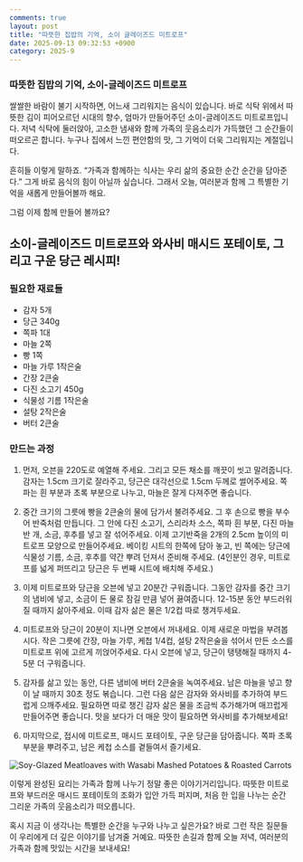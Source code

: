 ```yaml
---
comments: true
layout: post
title: "따뜻한 집밥의 기억, 소이 글레이즈드 미트로프"
date: 2025-09-13 09:32:53 +0900
category: 2025-9
---
```


### 따뜻한 집밥의 기억, 소이-글레이즈드 미트로프

쌀쌀한 바람이 불기 시작하면, 어느새 그리워지는 음식이 있습니다. 바로 식탁 위에서 따뜻한 김이 피어오르던 시대의 향수, 엄마가 만들어주던 소이-글레이즈드 미트로프입니다. 저녁 식탁에 둘러앉아, 고소한 냄새와 함께 가족의 웃음소리가 가득했던 그 순간들이 떠오르곤 합니다. 누구나 집에서 느낀 편안함의 맛, 그 기억이 더욱 그리워지는 계절입니다.  

흔히들 이렇게 말하죠. “가족과 함께하는 식사는 우리 삶의 중요한 순간 순간을 담아준다.” 그게 바로 음식의 힘이 아닐까 싶습니다. 그래서 오늘, 여러분과 함께 그 특별한 기억을 새롭게 만들어볼까 해요.

그럼 이제 함께 만들어 볼까요? 

## 소이-글레이즈드 미트로프와 와사비 매시드 포테이토, 그리고 구운 당근 레시피!

### 필요한 재료들
- 감자 5개
- 당근 340g
- 쪽파 1대
- 마늘 2쪽
- 빵 1쪽
- 마늘 가루 1작은술
- 간장 2큰술
- 다진 소고기 450g
- 식물성 기름 1작은술
- 설탕 2작은술
- 버터 2큰술  

### 만드는 과정

1. 먼저, 오븐을 220도로 예열해 주세요. 그리고 모든 채소를 깨끗이 씻고 말려줍니다. 감자는 1.5cm 크기로 잘라주고, 당근은 대각선으로 1.5cm 두께로 썰어주세요. 쪽파는 흰 부분과 초록 부분으로 나누고, 마늘은 잘게 다져주면 좋습니다.

2. 중간 크기의 그릇에 빵을 2큰술의 물에 담가서 불려주세요. 그 후 손으로 빵을 부수어 반죽처럼 만듭니다. 그 안에 다진 소고기, 스리라차 소스, 쪽파 흰 부분, 다진 마늘 반 개, 소금, 후추를 넣고 잘 섞어주세요. 이제 고기반죽을 2개의 2.5cm 높이의 미트로프 모양으로 만들어주세요. 베이킹 시트의 한쪽에 담아 놓고, 빈 쪽에는 당근에 식물성 기름, 소금, 후추를 약간 뿌려 던져서 준비해 주세요. (4인분인 경우, 미트로프를 넓게 퍼뜨리고 당근은 두 번째 시트에 배치해 주세요.)

3. 이제 미트로프와 당근을 오븐에 넣고 20분간 구워줍니다. 그동안 감자를 중간 크기의 냄비에 넣고, 소금이 든 물로 잠길 만큼 넣어 끓여줍니다. 12-15분 동안 부드러워질 때까지 삶아주세요. 이때 감자 삶은 물은 1/2컵 따로 챙겨두세요.

4. 미트로프와 당근이 20분이 지나면 오븐에서 꺼내세요. 이제 새로운 마법을 부려봅시다. 작은 그릇에 간장, 마늘 가루, 케첩 1/4컵, 설탕 2작은술을 섞어서 만든 소스를 미트로프 위에 고르게 끼얹어주세요. 다시 오븐에 넣고, 당근이 탱탱해질 때까지 4-5분 더 구워줍니다.

5. 감자를 삶고 있는 동안, 다른 냄비에 버터 2큰술을 녹여주세요. 남은 마늘을 넣고 향이 날 때까지 30초 정도 볶습니다. 그런 다음 삶은 감자와 와사비를 추가하여 부드럽게 으깨주세요. 필요하면 따로 챙긴 감자 삶은 물을 조금씩 추가해가며 매끄럽게 만들어주면 좋습니다. 맛을 보다가 더 매운 맛이 필요하면 와사비를 추가해보세요!

6. 마지막으로, 접시에 미트로프, 매시드 포테이토, 구운 당근을 담아줍니다. 쪽파 초록 부분을 뿌려주고, 남은 케첩 소스를 곁들여서 즐기세요.

![Soy-Glazed Meatloaves with Wasabi Mashed Potatoes & Roasted Carrots](https://www.themealdb.com/images/media/meals/o2wb6p1581005243.jpg)  

이렇게 완성된 요리는 가족과 함께 나누기 정말 좋은 이야기거리입니다. 따뜻한 미트로프와 부드러운 매시드 포테이토의 조화가 입안 가득 퍼지며, 처음 한 입을 나누는 순간 그리운 가족의 웃음소리가 떠오릅니다.  

혹시 지금 이 생각나는 특별한 순간을 누구와 나누고 싶은가요? 바로 그런 작은 질문들이 우리에게 더 깊은 이야기를 남겨줄 거예요. 따뜻한 손길과 함께 오늘 저녁, 여러분의 가족과 함께 맛있는 시간을 보내세요!